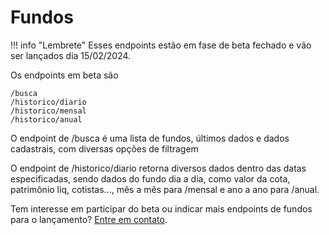 [contato]: https://fintz.com.br/#/contato

# Fundos


!!! info "Lembrete"
    Esses endpoints estão em fase de beta fechado e vão ser lançados dia 15/02/2024.

Os endpoints em beta são
```
/busca
/historico/diario
/historico/mensal
/historico/anual
```

O endpoint de /busca é uma lista de fundos, últimos dados e dados cadastrais, com diversas opções de filtragem

O endpoint de /historico/diario retorna diversos dados dentro das datas especificadas, sendo dados do fundo dia a dia, como valor da cota, patrimônio liq, cotistas..., mês a mês para /mensal e ano a ano para /anual.

Tem interesse em participar do beta ou indicar mais endpoints de fundos para o lançamento? [Entre em contato][contato].